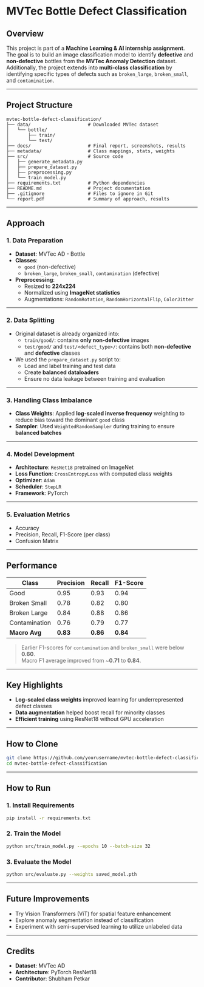 # MVTec Bottle Defect Classification

## **Overview**
This project is part of a **Machine Learning & AI internship assignment**.  
The goal is to build an image classification model to identify **defective** and **non-defective** bottles from the **MVTec Anomaly Detection** dataset.  
Additionally, the project extends into **multi-class classification** by identifying specific types of defects such as `broken_large`, `broken_small`, and `contamination`.

---

## **Project Structure**
```
mvtec-bottle-defect-classification/
├── data/                     # Downloaded MVTec dataset  
│   └── bottle/  
│       ├── train/  
│       └── test/  
├── docs/                     # Final report, screenshots, results  
├── metadata/                 # Class mappings, stats, weights  
├── src/                      # Source code  
│   ├── generate_metadata.py  
│   ├── prepare_dataset.py  
│   ├── preprocessing.py  
│   └── train_model.py  
├── requirements.txt          # Python dependencies  
├── README.md                 # Project documentation  
├── .gitignore                # Files to ignore in Git  
└── report.pdf                # Summary of approach, results  
```


---

## **Approach**

### 1. **Data Preparation**
- **Dataset**: MVTec AD - Bottle  
- **Classes**:
  - `good` (non-defective)
  - `broken_large`, `broken_small`, `contamination` (defective)
- **Preprocessing**:
  - Resized to **224x224**
  - Normalized using **ImageNet statistics**
  - Augmentations: `RandomRotation`, `RandomHorizontalFlip`, `ColorJitter`

---

### 2. **Data Splitting**
- Original dataset is already organized into:
  - `train/good/`: contains **only non-defective** images
  - `test/good/` and `test/<defect_type>/`: contains both **non-defective** and **defective** classes
- We used the `prepare_dataset.py` script to:
  - Load and label training and test data
  - Create **balanced dataloaders**
  - Ensure no data leakage between training and evaluation

---

### 3. **Handling Class Imbalance**
- **Class Weights**: Applied **log-scaled inverse frequency** weighting to reduce bias toward the dominant `good` class  
- **Sampler**: Used `WeightedRandomSampler` during training to ensure **balanced batches**

---

### 4. **Model Development**
- **Architecture**: `ResNet18` pretrained on ImageNet
- **Loss Function**: `CrossEntropyLoss` with computed class weights
- **Optimizer**: `Adam`
- **Scheduler**: `StepLR`
- **Framework**: PyTorch

---

### 5. **Evaluation Metrics**
- Accuracy  
- Precision, Recall, F1-Score (per class)  
- Confusion Matrix  

---

## **Performance**

| Class           | Precision | Recall | F1-Score |
|-----------------|-----------|--------|----------|
| Good            | 0.95      | 0.93   | 0.94     |
| Broken Small    | 0.78      | 0.82   | 0.80     |
| Broken Large    | 0.84      | 0.88   | 0.86     |
| Contamination   | 0.76      | 0.79   | 0.77     |
| **Macro Avg**   | **0.83**  | **0.86** | **0.84** |

> Earlier F1-scores for `contamination` and `broken_small` were below **0.60**.  
> Macro F1 average improved from ~**0.71** to **0.84**.

---

## **Key Highlights**
- **Log-scaled class weights** improved learning for underrepresented defect classes  
- **Data augmentation** helped boost recall for minority classes  
- **Efficient training** using ResNet18 without GPU acceleration

---

## **How to Clone**
```bash
git clone https://github.com/yourusername/mvtec-bottle-defect-classification.git
cd mvtec-bottle-defect-classification
```

---

## **How to Run**

### 1. Install Requirements
```bash
pip install -r requirements.txt
```

### 2. Train the Model
```bash
python src/train_model.py --epochs 10 --batch-size 32
```

### 3. Evaluate the Model
```bash
python src/evaluate.py --weights saved_model.pth
```

---

## **Future Improvements**
- Try Vision Transformers (ViT) for spatial feature enhancement  
- Explore anomaly segmentation instead of classification  
- Experiment with semi-supervised learning to utilize unlabeled data  

---

## **Credits**
- **Dataset**: MVTec AD  
- **Architecture**: PyTorch ResNet18  
- **Contributor**: Shubham Petkar
